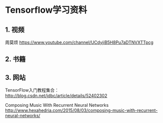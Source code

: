 # Tensorflow学习资料

## 1. 视频


周莫烦
<https://www.youtube.com/channel/UCdyjiB5H8Pu7aDTNVXTTpcg>


## 2. 书籍



## 3. 网站


TensorFlow入门教程集合：
<http://blog.csdn.net/jdbc/article/details/52402302>


Composing Music With Recurrent Neural Networks
<http://www.hexahedria.com/2015/08/03/composing-music-with-recurrent-neural-networks/>